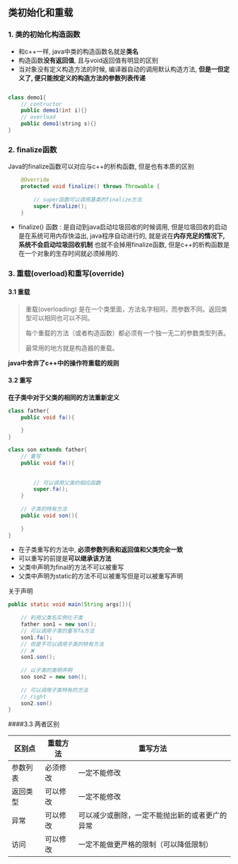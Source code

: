 ## 类初始化和重载



### 1. 类的初始化构造函数

* 和c++一样, java中类的构造函数名就是**类名**
* 构造函数**没有返回值**, 且与void返回值有明显的区别
* 当对象没有定义构造方法的时候, 编译器自动的调用默认构造方法, **但是一但定义了, 便只能按定义的构造方法的参数列表传递**

~~~java

class demo1{
    // contructor
    public demo1(int i){}
    // overload
	public demo1(string s){}
}


~~~

### 2. finalize函数

Java的finalize函数可以对应与c++的析构函数, 但是也有本质的区别

~~~java
    @Override
    protected void finalize() throws Throwable {
        
        // super函数可以调用基类的finalize方法
        super.finalize();
    }
~~~



* finalize() 函数 : 是自动到java启动垃圾回收的时候调用, 但是垃圾回收的启动是在系统可用内存快溢出, java程序自动进行的, 就是说在**内存充足的情况下, 系统不会启动垃圾回收机制** 也就不会掉用finalize函数, 但是c++的析构函数是在一个对象的生存时间就必须掉用的.



### 3. 重载(overload)和重写(override)

#### 3.1 重载

> 重载(overloading) 是在一个类里面，方法名字相同，而参数不同。返回类型可以相同也可以不同。
>
> 每个重载的方法（或者构造函数）都必须有一个独一无二的参数类型列表。
>
> 最常用的地方就是构造器的重载。

**java中舍弃了c++中的操作符重载的规则**





#### 3.2 重写

**在子类中对于父类的相同的方法重新定义**

~~~java
class father{
    public void fa(){
		
    }
}

class son extends father{
    // 重写
    public void fa(){
		
        
        // 可以调用父类的相应函数
        super.fa();
    }
    
    // 子类的特有方法
    public void son(){
        
    }
}

~~~



* 在子类重写的方法中, **必须参数列表和返回值和父类完全一致**
* 可以重写的前提是**可以继承该方法**
* 父类中声明为final的方法不可以被重写
* 父类中声明为static的方法不可以被重写但是可以被重写声明



关于声明

~~~java
public static void main(String args[]){
    	
    // 利用父类名实例化子类
    father son1 = new son();
    // 可以调用子类的重写fa方法
    son1.fa();
    // 但是不可以调用子类的特有方法
    // ❌
    son1.son(); 
    
    // 以子类的类明声明
    son son2 = new son();
    
    // 可以调用子类特有的方法
    // right
    son2.son()
}
~~~



####3.3 两者区别

| 区别点   | 重载方法 | 重写方法                                       |
| -------- | -------- | ---------------------------------------------- |
| 参数列表 | 必须修改 | 一定不能修改                                   |
| 返回类型 | 可以修改 | 一定不能修改                                   |
| 异常     | 可以修改 | 可以减少或删除，一定不能抛出新的或者更广的异常 |
| 访问     | 可以修改 | 一定不能做更严格的限制（可以降低限制）         |













































